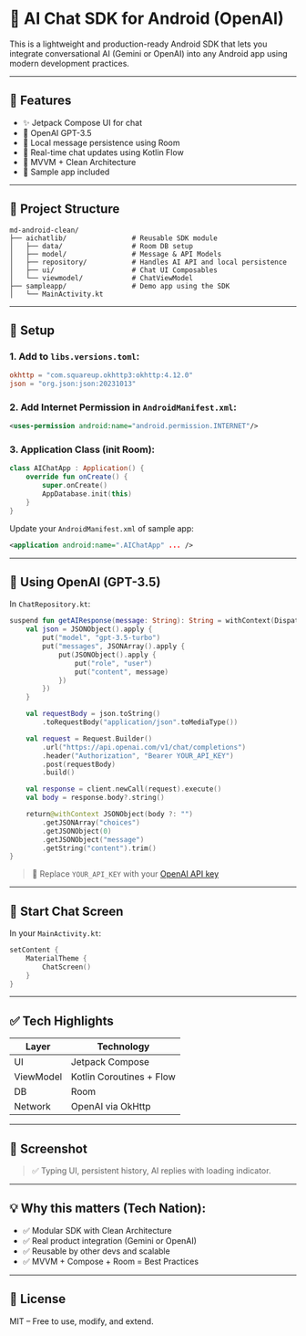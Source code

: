 # 🤖 AI Chat SDK for Android (OpenAI)

This is a lightweight and production-ready Android SDK that lets you integrate conversational AI (Gemini or OpenAI) into any Android app using modern development practices.

---

## 🚀 Features

- ✨ Jetpack Compose UI for chat
- 🤖 OpenAI GPT-3.5
- 💾 Local message persistence using Room
- 🔁 Real-time chat updates using Kotlin Flow
- 🧱 MVVM + Clean Architecture
- 📱 Sample app included

---

## 📁 Project Structure

```
md-android-clean/
├── aichatlib/                # Reusable SDK module
│   ├── data/                 # Room DB setup
│   ├── model/                # Message & API Models
│   ├── repository/           # Handles AI API and local persistence
│   ├── ui/                   # Chat UI Composables
│   └── viewmodel/            # ChatViewModel
├── sampleapp/                # Demo app using the SDK
│   └── MainActivity.kt
```

---

## 🔧 Setup

### 1. Add to `libs.versions.toml`:
```toml
okhttp = "com.squareup.okhttp3:okhttp:4.12.0"
json = "org.json:json:20231013"
```

### 2. Add Internet Permission in `AndroidManifest.xml`:
```xml
<uses-permission android:name="android.permission.INTERNET"/>
```

### 3. Application Class (init Room):
```kotlin
class AIChatApp : Application() {
    override fun onCreate() {
        super.onCreate()
        AppDatabase.init(this)
    }
}
```

Update your `AndroidManifest.xml` of sample app:
```xml
<application android:name=".AIChatApp" ... />
```

---

## 🤖 Using OpenAI (GPT-3.5)

In `ChatRepository.kt`:
```kotlin
suspend fun getAIResponse(message: String): String = withContext(Dispatchers.IO) {
    val json = JSONObject().apply {
        put("model", "gpt-3.5-turbo")
        put("messages", JSONArray().apply {
            put(JSONObject().apply {
                put("role", "user")
                put("content", message)
            })
        })
    }

    val requestBody = json.toString()
        .toRequestBody("application/json".toMediaType())

    val request = Request.Builder()
        .url("https://api.openai.com/v1/chat/completions")
        .header("Authorization", "Bearer YOUR_API_KEY")
        .post(requestBody)
        .build()

    val response = client.newCall(request).execute()
    val body = response.body?.string()

    return@withContext JSONObject(body ?: "")
        .getJSONArray("choices")
        .getJSONObject(0)
        .getJSONObject("message")
        .getString("content").trim()
}
```

> 🔐 Replace `YOUR_API_KEY` with your [OpenAI API key](https://platform.openai.com/account/api-keys)

---

## 💬 Start Chat Screen

In your `MainActivity.kt`:
```kotlin
setContent {
    MaterialTheme {
        ChatScreen()
    }
}
```

---

## ✅ Tech Highlights

| Layer     | Technology               |
|-----------|--------------------------|
| UI        | Jetpack Compose          |
| ViewModel | Kotlin Coroutines + Flow |
| DB        | Room                     |
| Network   | OpenAI via OkHttp        |

---

## 📸 Screenshot

> ✅ Typing UI, persistent history, AI replies with loading indicator.

---

## 💡 Why this matters (Tech Nation):

- ✅ Modular SDK with Clean Architecture
- ✅ Real product integration (Gemini or OpenAI)
- ✅ Reusable by other devs and scalable
- ✅ MVVM + Compose + Room = Best Practices



---

## 📝 License

MIT – Free to use, modify, and extend.

